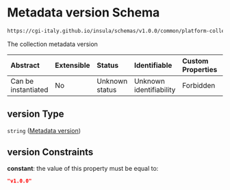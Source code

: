 # Metadata version Schema

```txt
https://cgi-italy.github.io/insula/schemas/v1.0.0/common/platform-collection.schema.json#/$defs/platformVectorCollectionTypeObject/properties/version
```

The collection metadata version

| Abstract            | Extensible | Status         | Identifiable            | Custom Properties | Additional Properties | Access Restrictions | Defined In                                                                                                 |
| :------------------ | :--------- | :------------- | :---------------------- | :---------------- | :-------------------- | :------------------ | :--------------------------------------------------------------------------------------------------------- |
| Can be instantiated | No         | Unknown status | Unknown identifiability | Forbidden         | Allowed               | none                | [platform-collection.schema.json\*](schemas/common/platform-collection.schema.json) |

## version Type

`string` ([Metadata version](platform-collection-defs-vector-collection-tag-properties-metadata-version.md))

## version Constraints

**constant**: the value of this property must be equal to:

```json
"v1.0.0"
```
